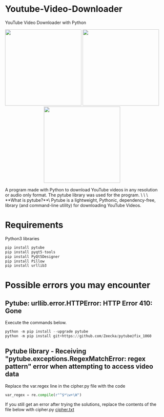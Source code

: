 # Youtube-Video-Downloader
YouTube Video Downloader with Python
<p align="center">
<img src="https://user-images.githubusercontent.com/60680749/151407098-bf212882-7673-4642-9e6d-8b546264f065.png" width="250" height="250">
<img src="https://user-images.githubusercontent.com/60680749/151404941-fff3e7b5-9a2d-4ad0-bbef-9af3d2cbbf9b.png" width="250" height="250">
<img src="https://user-images.githubusercontent.com/60680749/151404957-e789f80f-f41e-4e04-9e4c-8bae768bfcee.png" width="250" height="250">
</p>
A program made with Python to download YouTube videos in any resolution or audio only format.
The pytube library was used for the program.
 \
 \
 \
**What is pytube?**\
Pytube is a lightweight, Pythonic, dependency-free, library (and command-line utility) for downloading YouTube Videos.

# Requirements

Python3 libraries
````python
pip install pytube
pip install pyqt5-tools
pip install PyQt5Designer
pip install Pillow
pip install urllib3
````
# Possible errors you may encounter

## Pytube: urllib.error.HTTPError: HTTP Error 410: Gone
Execute the commands below.

```python
python -m pip install --upgrade pytube
python -m pip install git+https://github.com/Zeecka/pytube@fix_1060
````

## Pytube library - Receiving "pytube.exceptions.RegexMatchError: regex pattern" error when attempting to access video data

Replace the var.regex line in the cipher.py file with the code

```python
var_regex = re.compile(r"^$*\w+\W")
````

If you still get an error after trying the solutions, replace the contents of the file below with cipher.py
[cipher.txt](https://github.com/engincandanabas/Youtube-Video-Downloader/files/7952552/cipher.txt)

